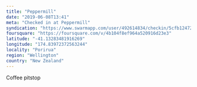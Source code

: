 ```yaml
---
title: "Peppermill"
date: "2019-06-08T13:41"
meta: "Checked in at Peppermill"
syndication: "https://www.swarmapp.com/user/492614834/checkin/5cfb12472632ec002c419490"
foursquare: "https://foursquare.com/v/4b104f8ef964a520916d23e3"
latitude: "-41.13283481916269"
longitude: "174.83972372563244"
locality: "Porirua"
region: "Wellington"
country: "New Zealand"
---
```

Coffee pitstop
